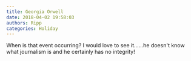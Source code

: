 ```yaml
---
title: Georgia Orwell
date: 2018-04-02 19:58:03
authors: Ripp
categories: Holiday
---
```


 When is that event occurring?  I would love to see it......he doesn't know what journalism is and he certainly has no integrity!